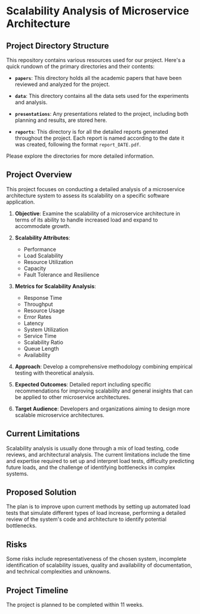 # Scalability Analysis of Microservice Architecture

## Project Directory Structure

This repository contains various resources used for our project. Here's a quick rundown of the primary directories and their contents:

- **`papers`**: This directory holds all the academic papers that have been reviewed and analyzed for the project.

- **`data`**: This directory contains all the data sets used for the experiments and analysis.

- **`presentations`**: Any presentations related to the project, including both planning and results, are stored here.

- **`reports`**: This directory is for all the detailed reports generated throughout the project. Each report is named according to the date it was created, following the format `report_DATE.pdf`.

Please explore the directories for more detailed information.


## Project Overview

This project focuses on conducting a detailed analysis of a microservice architecture system to assess its scalability on a specific software application.

1. **Objective**: Examine the scalability of a microservice architecture in terms of its ability to handle increased load and expand to accommodate growth.

2. **Scalability Attributes**: 

    - Performance
    - Load Scalability
    - Resource Utilization
    - Capacity
    - Fault Tolerance and Resilience

3. **Metrics for Scalability Analysis**:

    - Response Time
    - Throughput
    - Resource Usage
    - Error Rates
    - Latency
    - System Utilization
    - Service Time
    - Scalability Ratio
    - Queue Length
    - Availability

4. **Approach**: Develop a comprehensive methodology combining empirical testing with theoretical analysis.

5. **Expected Outcomes**: Detailed report including specific recommendations for improving scalability and general insights that can be applied to other microservice architectures.

6. **Target Audience**: Developers and organizations aiming to design more scalable microservice architectures.

## Current Limitations

Scalability analysis is usually done through a mix of load testing, code reviews, and architectural analysis. The current limitations include the time and expertise required to set up and interpret load tests, difficulty predicting future loads, and the challenge of identifying bottlenecks in complex systems.

## Proposed Solution

The plan is to improve upon current methods by setting up automated load tests that simulate different types of load increase, performing a detailed review of the system's code and architecture to identify potential bottlenecks. 

## Risks

Some risks include representativeness of the chosen system, incomplete identification of scalability issues, quality and availability of documentation, and technical complexities and unknowns.

## Project Timeline

The project is planned to be completed within 11 weeks.

